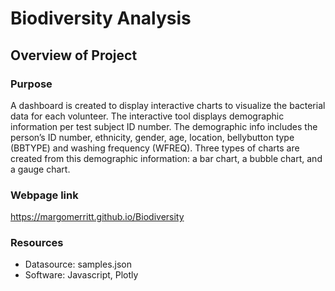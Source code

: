 # Biodiversity Analysis

## Overview of Project

### Purpose

A dashboard is created to display interactive charts to visualize the bacterial data for each volunteer. The interactive tool displays demographic information per test subject ID number. The demographic info includes the person’s ID number, ethnicity, gender, age, location, bellybutton type (BBTYPE) and washing frequency (WFREQ). Three types of charts are created from this demographic information: a bar chart, a bubble chart, and a gauge chart. 

### Webpage link

https://margomerritt.github.io/Biodiversity

### Resources
* Datasource: samples.json
* Software: Javascript, Plotly 
